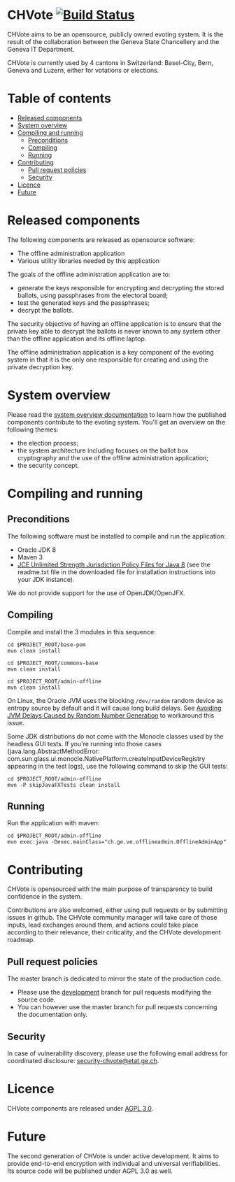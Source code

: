 # CHVote [![Build Status](https://travis-ci.org/republique-et-canton-de-geneve/chvote-1-0.svg?branch=master&style=flat)](https://travis-ci.org/republique-et-canton-de-geneve/chvote-1-0)

CHVote aims to be an opensource, publicly owned evoting system. It is the result of the collaboration
between the Geneva State Chancellery and the Geneva IT Department.

CHVote is currently used by 4 cantons in Switzerland: Basel-City, Bern, Geneva and Luzern, either for
votations or elections.

# Table of contents

- [Released components](#released-components)
- [System overview](#system-overview)
- [Compiling and running](#compiling-and-running)
	- [Preconditions](#preconditions)
	- [Compiling](#compiling)
	- [Running](#running)
- [Contributing](#contributing)
    - [Pull request policies](#pull-request-policies)
	- [Security](#security)
- [Licence](#licence)
- [Future](#future)

# Released components
The following components are released as opensource software:
* The offline administration application
* Various utility libraries needed by this application

The goals of the offline administration application are to:
* generate the keys responsible for encrypting and decrypting the stored ballots, using passphrases from the 
electoral board;
* test the generated keys and the passphrases;
* decrypt the ballots.

The security objective of having an offline application is to ensure that the private key able to decrypt the ballots
is never known to any system other than the offline application and its offline laptop.

The offline administration application is a key component of the evoting system in that it is the only one responsible
for creating and using the private decryption key.

# System overview
Please read the [system overview documentation](docs/system-overview.md) to learn how the published
 components contribute to the evoting system. You'll get an overview on the following themes:
  * the election process;
  * the system architecture including focuses on the ballot box cryptography and the use of the offline administration
  application;
  * the security concept.

# Compiling and running

## Preconditions
The following software must be installed to compile and run the application:
* Oracle JDK 8
* Maven 3
* [JCE Unlimited Strength Jurisdiction Policy Files for Java 8](http://www.oracle.com/technetwork/java/javase/downloads/jce8-download-2133166.html)
  (see the readme.txt file in the downloaded file for installation instructions into your JDK instance).
  
We do not provide support for the use of OpenJDK/OpenJFX. 

## Compiling
Compile and install the 3 modules in this sequence:

```Shell
cd $PROJECT_ROOT/base-pom
mvn clean install

cd $PROJECT_ROOT/commons-base
mvn clean install

cd $PROJECT_ROOT/admin-offline
mvn clean install
```
On Linux, the Oracle JVM uses the blocking `/dev/random` random device as
entropy source by default and it will cause long build delays. See
[Avoiding JVM Delays Caused by Random Number Generation](https://docs.oracle.com/cd/E13209_01/wlcp/wlss30/configwlss/jvmrand.html)
to workaround this issue.

Some JDK distributions do not come with the Monocle classes used by the headless GUI tests. If you're running into those cases 
(java.lang.AbstractMethodError: com.sun.glass.ui.monocle.NativePlatform.createInputDeviceRegistry appearing in the test logs),
use the following command to skip the GUI tests:

```Shell
cd $PROJECT_ROOT/admin-offline
mvn -P skipJavaFXTests clean install
```

## Running
Run the application with maven:
```Shell
cd $PROJECT_ROOT/admin-offline
mvn exec:java -Dexec.mainClass="ch.ge.ve.offlineadmin.OfflineAdminApp"
```

# Contributing
CHVote is opensourced with the main purpose of transparency to build confidence in the system.
 
Contributions are also welcomed, either using pull requests or by submitting issues in github. The CHVote community
manager will take care of those inputs, lead exchanges around them, and actions could take place according to their 
relevance, their criticality, and the CHVote development roadmap.

## Pull request policies
The master branch is dedicated to mirror the state of the production code.
* Please use the [development](https://github.com/republique-et-canton-de-geneve/chvote-1-0/tree/development) branch for pull requests
modifying the source code.
* You can however use the master branch for pull requests concerning the documentation only.

## Security

In case of vulnerability discovery, please use the following email address for coordinated disclosure: security-chvote@etat.ge.ch.

# Licence
CHVote components are released under [AGPL 3.0](https://www.gnu.org/licenses/agpl.txt).

# Future
The second generation of CHVote is under active development. It aims to provide end-to-end encryption with individual
and universal verifiabilities. Its source code will be published under AGPL 3.0 as well.

